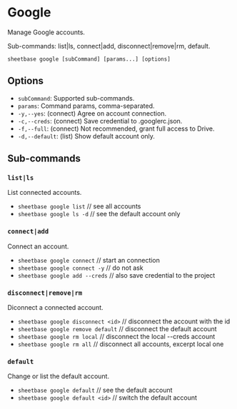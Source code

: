 # Google

Manage Google accounts.

Sub-commands: list|ls, connect|add, disconnect|remove|rm, default.

`sheetbase google [subCommand] [params...] [options]`

## Options

- `subCommand`: Supported sub-commands.
- `params`: Command params, comma-separated.
- `-y,--yes`: (connect) Agree on account connection.
- `-c,--creds`: (connect) Save credential to .googlerc.json.
- `-f,--full`: (connect) Not recommended, grant full access to Drive.
- `-d,--default`: (list) Show default account only.

## Sub-commands

### `list|ls`

List connected accounts.

- `sheetbase google list` // see all accounts
- `sheetbase google ls -d` // see the default account only

### `connect|add`

Connect an account.

- `sheetbase google connect` // start an connection
- `sheetbase google connect -y` // do not ask
- `sheetbase google add --creds` // also save credential to the project

### `disconnect|remove|rm`

Diconnect a connected account.

- `sheetbase google disconnect <id>` // disconnect the account with the id
- `sheetbase google remove default` // disconnect the default account
- `sheetbase google rm local` // disconnect the local --creds account
- `sheetbase google rm all` // disconnect all accounts, excerpt local one

### `default`

Change or list the default account.

- `sheetbase google default` // see the default account
- `sheetbase google default <id>` // switch the default account